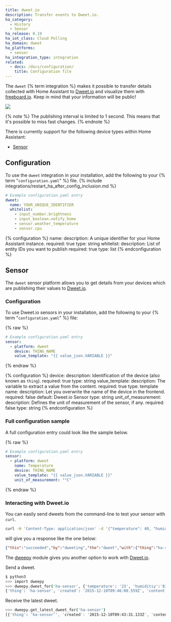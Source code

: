 ```yaml
---
title: dweet.io
description: Transfer events to Dweet.io.
ha_category:
  - History
  - Sensor
ha_release: 0.19
ha_iot_class: Cloud Polling
ha_domain: dweet
ha_platforms:
  - sensor
ha_integration_type: integration
related:
  - docs: /docs/configuration/
    title: Configuration file
---
```


The `dweet` {% term integration %} makes it possible to transfer details collected with Home Assistant to [Dweet.io](https://dweet.io/) and visualize them with [freeboard.io](https://freeboard.io). Keep in mind that your information will be public!

<p class='img'>
  <img src='/images/screenshots/dweet-freeboard.png' />
</p>

{% note %}
The publishing interval is limited to 1 second. This means that it's possible to miss fast changes.
{% endnote %}

There is currently support for the following device types within Home Assistant:

- [Sensor](#sensor)

## Configuration

To use the `dweet` integration in your installation, add the following to your {% term "`configuration.yaml`" %} file.
{% include integrations/restart_ha_after_config_inclusion.md %}

```yaml
# Example configuration.yaml entry
dweet:
  name: YOUR_UNIQUE_IDENTIFIER
  whitelist:
    - input_number.brightness
    - input_boolean.notify_home
    - sensor.weather_temperature
    - sensor.cpu
```

{% configuration %}
name:
  description: A unique identifier for your Home Assistant instance.
  required: true
  type: string
whitelist:
  description: List of entity IDs you want to publish
  required: true
  type: list
{% endconfiguration %}

## Sensor

The `dweet` sensor platform allows you to get details from your devices which are publishing their values to [Dweet.io](https://dweet.io/).

### Configuration

To use Dweet.io sensors in your installation, add the following to your {% term "`configuration.yaml`" %} file:

{% raw %}

```yaml
# Example configuration.yaml entry
sensor:
  - platform: dweet
    device: THING_NAME
    value_template: "{{ value_json.VARIABLE }}"
```

{% endraw %}

{% configuration %}
device:
  description: Identification of the device (also known as `thing`).
  required: true
  type: string
value_template:
  description: The variable to extract a value from the content.
  required: true
  type: template
name:
  description: Let you overwrite the name of the device in the frontend.
  required: false
  default: Dweet.io Sensor
  type: string
unit_of_measurement:
  description: Defines the unit of measurement of the sensor, if any.
  required: false
  type: string
{% endconfiguration %}

### Full configuration sample

A full configuration entry could look like the sample below.

{% raw %}

```yaml
# Example configuration.yaml entry
sensor:
  - platform: dweet
    name: Temperature
    device: THING_NAME
    value_template: "{{ value_json.VARIABLE }}"
    unit_of_measurement: "°C"
```

{% endraw %}

### Interacting with Dweet.io

You can easily send dweets from the command-line to test your sensor with `curl`.

```bash
curl -H 'Content-Type: application/json' -d '{"temperature": 40, "humidity": 65}' https://dweet.io/dweet/for/ha-sensor
```

will give you a response like the one below:

```json
{"this":"succeeded","by":"dweeting","the":"dweet","with":{"thing":"ha-sensor","created":"2015-12-10T09:43:31.133Z","content":{"temperature":40,"humidity":65}}}
```

The [dweepy](https://github.com/paddycarey/dweepy) module gives you another option to work with [Dweet.io](https://dweet.io/).

Send a dweet.

```bash
$ python3
>>> import dweepy
>>> dweepy.dweet_for('ha-sensor', {'temperature': '23', 'humiditiy':'81'})
{'thing': 'ha-sensor', 'created': '2015-12-10T09:46:08.559Z', 'content': {'humiditiy': 81, 'temperature': 23}}
```

Receive the latest dweet.

```bash
>>> dweepy.get_latest_dweet_for('ha-sensor')
[{'thing': 'ha-sensor'', 'created': '2015-12-10T09:43:31.133Z', 'content': {'humidity': 65, 'temperature': 40}}]
```
